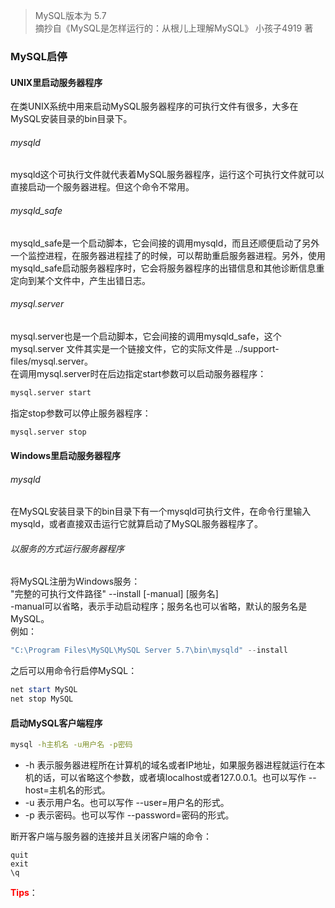 > MySQL版本为 5.7  
> 摘抄自《MySQL是怎样运行的：从根儿上理解MySQL》 小孩子4919 著

### MySQL启停
#### UNIX里启动服务器程序
在类UNIX系统中用来启动MySQL服务器程序的可执行文件有很多，大多在MySQL安装目录的bin目录下。

###### mysqld
mysqld这个可执行文件就代表着MySQL服务器程序，运行这个可执行文件就可以直接启动一个服务器进程。但这个命令不常用。

###### mysqld_safe
mysqld_safe是一个启动脚本，它会间接的调用mysqld，而且还顺便启动了另外一个监控进程，在服务器进程挂了的时候，可以帮助重启服务器进程。另外，使用mysqld_safe启动服务器程序时，它会将服务器程序的出错信息和其他诊断信息重定向到某个文件中，产生出错日志。

###### mysql.server
mysql.server也是一个启动脚本，它会间接的调用mysqld_safe，这个 mysql.server 文件其实是一个链接文件，它的实际文件是 ../support-files/mysql.server。  
在调用mysql.server时在后边指定start参数可以启动服务器程序：

```bash
mysql.server start
```

指定stop参数可以停止服务器程序：

```bash
mysql.server stop
```

#### Windows里启动服务器程序

###### mysqld
在MySQL安装目录下的bin目录下有一个mysqld可执行文件，在命令行里输入mysqld，或者直接双击运行它就算启动了MySQL服务器程序了。

###### 以服务的方式运行服务器程序
将MySQL注册为Windows服务：  
"完整的可执行文件路径" --install [-manual] [服务名]  
-manual可以省略，表示手动启动程序；服务名也可以省略，默认的服务名是MySQL。  
例如：

```powershell
"C:\Program Files\MySQL\MySQL Server 5.7\bin\mysqld" --install
```

之后可以用命令行启停MySQL：

```powershell
net start MySQL
net stop MySQL
```

#### 启动MySQL客户端程序

```bash
mysql -h主机名 -u用户名 -p密码
```

- -h 表示服务器进程所在计算机的域名或者IP地址，如果服务器进程就运行在本机的话，可以省略这个参数，或者填localhost或者127.0.0.1。也可以写作 --host=主机名的形式。
- -u 表示用户名。也可以写作 --user=用户名的形式。
- -p 表示密码。也可以写作 --password=密码的形式。

断开客户端与服务器的连接并且关闭客户端的命令：

```mysql
quit
exit
\q
```

<span style="color: red;font-weight: bold;">Tips</span>：  
